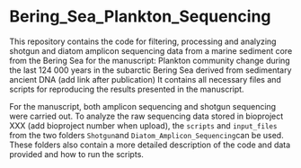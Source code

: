 # Bering_Sea_Plankton_Sequencing


This repository contains the code for filtering, processing and analyzing shotgun and diatom amplicon sequencing data from a marine sediment core from the Bering Sea for the manuscript: Plankton community change during the last 124 000 years in the subarctic Bering Sea derived from sedimentary ancient DNA (add link after publication)
It contains all necessary files and scripts for reproducing the results presented in the manuscript.

For the manuscript, both amplicon sequencing and shotgun sequencing were carried out. To analyze the raw sequencing data stored in bioproject XXX (add bioproject number when upload), the `scripts` and `input_files` from the two folders `Shotgun`and `Diatom_Amplicon_Sequencing`can be used. These folders also contain a more detailed description of the code and data provided and how to run the scripts.
